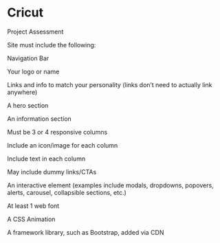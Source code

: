 # Cricut
Project Assessment

Site must include the following:

Navigation Bar

Your logo or name

Links and info to match your personality (links don’t need to actually link anywhere)

A hero section

An information section

Must be 3 or 4 responsive columns

Include an icon/image for each column

Include text in each column

May include dummy links/CTAs

An interactive element (examples include modals, dropdowns, popovers, alerts, carousel, collapsible sections, etc.)

At least 1 web font

A CSS Animation

A framework library, such as Bootstrap, added via CDN
